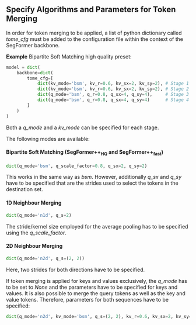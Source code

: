 ## Specify Algorithms and Parameters for Token Merging

In order for token merging to be applied, a list of python dictionary called *tome_cfg* must be added to the configuration file within the context of the SegFormer backbone.

**Example**
Bipartite Soft Matching high quality preset:

```python
model = dict(
    backbone=dict(
        tome_cfg=[
            dict(kv_mode='bsm', kv_r=0.6, kv_sx=2, kv_sy=2), # Stage 1
            dict(kv_mode='bsm', kv_r=0.6, kv_sx=2, kv_sy=2), # Stage 2
            dict(q_mode='bsm', q_r=0.8, q_sx=4, q_sy=4),     # Stage 3
            dict(q_mode='bsm', q_r=0.8, q_sx=4, q_sy=4)      # Stage 4
        ]
    )
)
```

Both a *q_mode* and a *kv_mode* can be specified for each stage.

The following modes are available:


#### Bipartite Soft Matching (SegFormer++<sub>HQ</sub> and SegFormer++<sub>fast</sub>)
```python
dict(q_mode='bsm', q_scale_factor=0.8, q_sx=2, q_sy=2)
```
This works in the same way as *bsm*. However, additionally *q_sx* and *q_sy* have to be specified that are the strides
used to select the tokens in the destination set.

#### 1D Neighbour Merging
```python
dict(q_mode='n1d', q_s=2)
```
The stride/kernel size employed for the average pooling has to be specified using the *q_scale_factor*.

#### 2D Neighbour Merging 
```python
dict(q_mode='n2d', q_s=(2, 2))
```
Here, two strides for both directions have to be specified.

If token merging is applied for keys and values exclusively, the *q_mode* has to be set to *None* and the parameters
have to be specified for keys and values. It is also possible to merge the query tokens as well as the key and value tokens.
Therefore, parameters for both sequences have to be specified:
```python
dict(q_mode='n2d', kv_mode='bsm', q_s=(2, 2), kv_r=0.6, kv_sx=2, kv_sy=2)
```